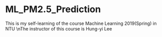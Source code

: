 # ML_PM2.5_Prediction
This is my self-learning of the course Machine Learning 2019(Spring) in NTU
\nThe instructor of this course is Hung-yi Lee


